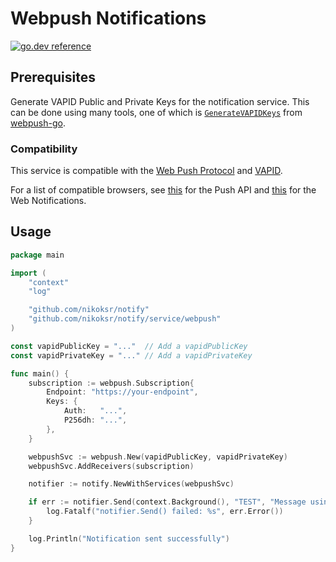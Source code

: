 # Webpush Notifications

[![go.dev reference](https://img.shields.io/badge/go.dev-reference-007d9c?logo=go&logoColor=white&style=flat)](https://pkg.go.dev/github.com/nikoksr/notify/service/webpush)


## Prerequisites

Generate VAPID Public and Private Keys for the notification service. This can be done using many tools, one of which is [`GenerateVAPIDKeys`](https://pkg.go.dev/github.com/SherClockHolmes/webpush-go#GenerateVAPIDKeys) from [webpush-go](https://github.com/SherClockHolmes/webpush-go/).

### Compatibility

This service is compatible with the [Web Push Protocol](https://tools.ietf.org/html/rfc8030) and [VAPID](https://tools.ietf.org/html/rfc8292).

For a list of compatible browsers, see [this](https://caniuse.com/push-api) for the Push API and [this](https://caniuse.com/notifications) for the Web Notifications.

## Usage
```go
package main

import (
	"context"
	"log"

	"github.com/nikoksr/notify"
	"github.com/nikoksr/notify/service/webpush"
)

const vapidPublicKey = "..."  // Add a vapidPublicKey
const vapidPrivateKey = "..." // Add a vapidPrivateKey

func main() {
	subscription := webpush.Subscription{
		Endpoint: "https://your-endpoint",
		Keys: {
			Auth:   "...",
			P256dh: "...",
		},
	}

	webpushSvc := webpush.New(vapidPublicKey, vapidPrivateKey)
	webpushSvc.AddReceivers(subscription)

	notifier := notify.NewWithServices(webpushSvc)

	if err := notifier.Send(context.Background(), "TEST", "Message using golang notifier library"); err != nil {
		log.Fatalf("notifier.Send() failed: %s", err.Error())
	}

	log.Println("Notification sent successfully")
}
```
